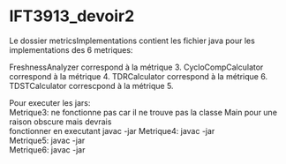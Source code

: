 # IFT3913_devoir2
Le dossier metricsImplementations contient les fichier java pour les implementations des 6 metriques:

FreshnessAnalyzer correspond à la métrique 3.
CycloCompCalculator correspond à la métrique 4.
TDRCalculator correspond à la métrique 6.<br>
TDSTCalculator correscpond à la métrique 5.<br>


Pour executer les jars:<br>
Metrique3: ne fonctionne pas car il ne trouve pas la classe Main pour une raison obscure mais devrais <br>
fonctionner en executant javac -jar <lien vers le depot github> <lien vers un dossier local pour cloner>
Metrique4: javac -jar <lien vers le dossier jfreechart><br>
Metrique5: javac -jar <lien vers le dossier jfreechart><br>
Metrique6: javac -jar <lien vers le dossier jfreechart><br>




